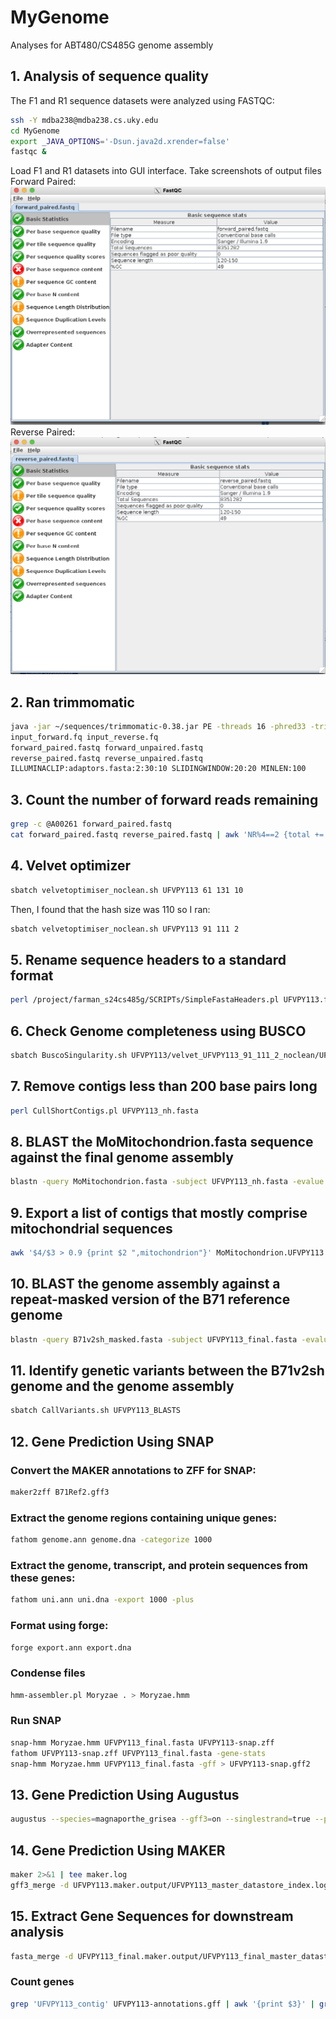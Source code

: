 # MyGenome
Analyses for ABT480/CS485G genome assembly

## 1. Analysis of sequence quality
The F1 and R1 sequence datasets were analyzed using FASTQC:
```bash
ssh -Y mdba238@mdba238.cs.uky.edu
cd MyGenome
export _JAVA_OPTIONS='-Dsun.java2d.xrender=false'
fastqc &
```
Load F1 and R1 datasets into GUI interface. 
Take screenshots of output files
Forward Paired:
![F1screenshot.png](/F1_screenshot.png)
Reverse Paired:
![R1screenshot.png](/R1_screenshot.png)

## 2. Ran trimmomatic
```bash
java -jar ~/sequences/trimmomatic-0.38.jar PE -threads 16 -phred33 -trimlog file.txt
input_forward.fq input_reverse.fq
forward_paired.fastq forward_unpaired.fastq
reverse_paired.fastq reverse_unpaired.fastq
ILLUMINACLIP:adaptors.fasta:2:30:10 SLIDINGWINDOW:20:20 MINLEN:100
```

## 3. Count the number of forward reads remaining
```bash
grep -c @A00261 forward_paired.fastq 
cat forward_paired.fastq reverse_paired.fastq | awk 'NR%4==2 {total += length($0)} END {print total}'
```

## 4. Velvet optimizer
```bash
sbatch velvetoptimiser_noclean.sh UFVPY113 61 131 10
```
Then, I found that the hash size was 110 so I ran:
```bash
sbatch velvetoptimiser_noclean.sh UFVPY113 91 111 2
```

## 5. Rename sequence headers to a standard format
```bash
perl /project/farman_s24cs485g/SCRIPTs/SimpleFastaHeaders.pl UFVPY113.fasta
```

## 6. Check Genome completeness using BUSCO
```bash
sbatch BuscoSingularity.sh UFVPY113/velvet_UFVPY113_91_111_2_noclean/UFVPY113_nh.fasta
```

## 7. Remove contigs less than 200 base pairs long
```bash
perl CullShortContigs.pl UFVPY113_nh.fasta
```

## 8. BLAST the MoMitochondrion.fasta sequence against the final genome assembly
```bash
blastn -query MoMitochondrion.fasta -subject UFVPY113_nh.fasta -evalue 1e-50 -max_target_seqs 20000 -outfmt '6 qseqid sseqid slen length qstart qend sstart send btop' -out MoMitochondrion.UFVPY113.BLAST
```

## 9. Export a list of contigs that mostly comprise mitochondrial sequences
```bash
awk '$4/$3 > 0.9 {print $2 ",mitochondrion"}' MoMitochondrion.UFVPY113.BLAST > UFVPY113_mitochondrion.csv
```

## 10. BLAST the genome assembly against a repeat-masked version of the B71 reference genome
```bash
blastn -query B71v2sh_masked.fasta -subject UFVPY113_final.fasta -evalue 1e-50 -max_target_seqs 20000 -outfmt '6 qseqid sseqid qstart qend sstart send btop' -out B71v2sh.UFVPY113.BLAST
```

## 11. Identify genetic variants between the B71v2sh genome and the genome assembly
```bash
sbatch CallVariants.sh UFVPY113_BLASTS
```

## 12. Gene Prediction Using SNAP
### Convert the MAKER annotations to ZFF for SNAP:
```bash
maker2zff B71Ref2.gff3

```
### Extract the genome regions containing unique genes:
```bash
fathom genome.ann genome.dna -categorize 1000
```
### Extract the genome, transcript, and protein sequences from these genes:
```bash
fathom uni.ann uni.dna -export 1000 -plus
```
### Format using forge:
```bash
forge export.ann export.dna
```
### Condense files
```bash
hmm-assembler.pl Moryzae . > Moryzae.hmm
```
### Run SNAP
```bash
snap-hmm Moryzae.hmm UFVPY113_final.fasta UFVPY113-snap.zff
fathom UFVPY113-snap.zff UFVPY113_final.fasta -gene-stats
snap-hmm Moryzae.hmm UFVPY113_final.fasta -gff > UFVPY113-snap.gff2
```
## 13. Gene Prediction Using Augustus
```bash
augustus --species=magnaporthe_grisea --gff3=on --singlestrand=true --progress=true ../snap/UFVPY113_final.fasta > UFVPY113-augustus.gff3
```
## 14. Gene Prediction Using MAKER
```bash
maker 2>&1 | tee maker.log
gff3_merge -d UFVPY113.maker.output/UFVPY113_master_datastore_index.log -o UFVPY113-annotations.gff
```
## 15. Extract Gene Sequences for downstream analysis
```bash
fasta_merge -d UFVPY113_final.maker.output/UFVPY113_final_master_datastore_index.log -o UFVPY113-genes.fasta
```
### Count genes
```bash
grep 'UFVPY113_contig' UFVPY113-annotations.gff | awk '{print $3}' | grep 'gene' | wc -l
```

